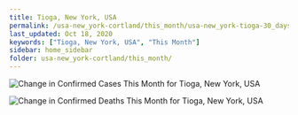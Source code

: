 ```yaml
---
title: Tioga, New York, USA
permalink: /usa-new_york-cortland/this_month/usa-new_york-tioga-30_days.html
last_updated: Oct 18, 2020
keywords: ["Tioga, New York, USA", "This Month"]
sidebar: home_sidebar
folder: usa-new_york-cortland/this_month/
---
```


![Change in Confirmed Cases This Month for Tioga, New York, USA](/images/graphs/usa-new_york-tioga-delta_confirmed-30_days_graph.png)

![Change in Confirmed Deaths This Month for Tioga, New York, USA](/images/graphs/usa-new_york-tioga-delta_deaths-30_days_graph.png)

